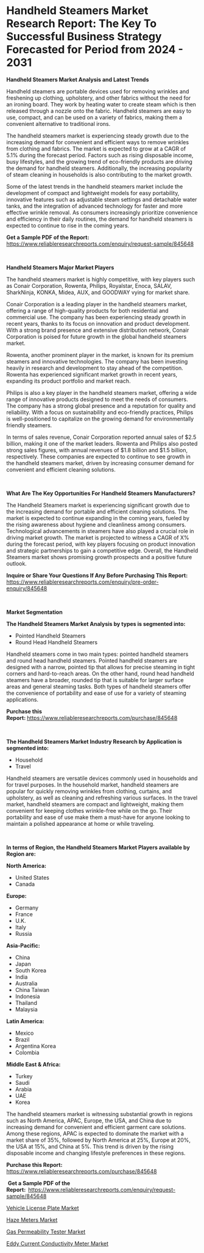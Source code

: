 <p><h1>Handheld Steamers Market Research Report: The Key To Successful Business Strategy Forecasted for Period from 2024 - 2031</h1></p><p><strong>Handheld Steamers Market Analysis and Latest Trends</strong></p>
<p><p>Handheld steamers are portable devices used for removing wrinkles and freshening up clothing, upholstery, and other fabrics without the need for an ironing board. They work by heating water to create steam which is then released through a nozzle onto the fabric. Handheld steamers are easy to use, compact, and can be used on a variety of fabrics, making them a convenient alternative to traditional irons.</p><p>The handheld steamers market is experiencing steady growth due to the increasing demand for convenient and efficient ways to remove wrinkles from clothing and fabrics. The market is expected to grow at a CAGR of 5.1% during the forecast period. Factors such as rising disposable income, busy lifestyles, and the growing trend of eco-friendly products are driving the demand for handheld steamers. Additionally, the increasing popularity of steam cleaning in households is also contributing to the market growth.</p><p>Some of the latest trends in the handheld steamers market include the development of compact and lightweight models for easy portability, innovative features such as adjustable steam settings and detachable water tanks, and the integration of advanced technology for faster and more effective wrinkle removal. As consumers increasingly prioritize convenience and efficiency in their daily routines, the demand for handheld steamers is expected to continue to rise in the coming years.</p></p>
<p><strong>Get a Sample PDF of the Report:&nbsp;</strong> <a href="https://www.reliableresearchreports.com/enquiry/request-sample/845648">https://www.reliableresearchreports.com/enquiry/request-sample/845648</a></p>
<p>&nbsp;</p>
<p><strong>Handheld Steamers Major Market Players</strong></p>
<p><p>The handheld steamers market is highly competitive, with key players such as Conair Corporation, Rowenta, Philips, Royalstar, Enoca, SALAV, SharkNinja, KONKA, Midea, AUX, and GOODWAY vying for market share.</p><p>Conair Corporation is a leading player in the handheld steamers market, offering a range of high-quality products for both residential and commercial use. The company has been experiencing steady growth in recent years, thanks to its focus on innovation and product development. With a strong brand presence and extensive distribution network, Conair Corporation is poised for future growth in the global handheld steamers market.</p><p>Rowenta, another prominent player in the market, is known for its premium steamers and innovative technologies. The company has been investing heavily in research and development to stay ahead of the competition. Rowenta has experienced significant market growth in recent years, expanding its product portfolio and market reach.</p><p>Philips is also a key player in the handheld steamers market, offering a wide range of innovative products designed to meet the needs of consumers. The company has a strong global presence and a reputation for quality and reliability. With a focus on sustainability and eco-friendly practices, Philips is well-positioned to capitalize on the growing demand for environmentally friendly steamers.</p><p>In terms of sales revenue, Conair Corporation reported annual sales of $2.5 billion, making it one of the market leaders. Rowenta and Philips also posted strong sales figures, with annual revenues of $1.8 billion and $1.5 billion, respectively. These companies are expected to continue to see growth in the handheld steamers market, driven by increasing consumer demand for convenient and efficient cleaning solutions.</p></p>
<p>&nbsp;</p>
<p><strong>What Are The Key Opportunities For Handheld Steamers Manufacturers?</strong></p>
<p><p>The Handheld Steamers market is experiencing significant growth due to the increasing demand for portable and efficient cleaning solutions. The market is expected to continue expanding in the coming years, fueled by the rising awareness about hygiene and cleanliness among consumers. Technological advancements in steamers have also played a crucial role in driving market growth. The market is projected to witness a CAGR of X% during the forecast period, with key players focusing on product innovation and strategic partnerships to gain a competitive edge. Overall, the Handheld Steamers market shows promising growth prospects and a positive future outlook.</p></p>
<p><strong>Inquire or Share Your Questions If Any Before Purchasing This Report:</strong> <a href="https://www.reliableresearchreports.com/enquiry/pre-order-enquiry/845648">https://www.reliableresearchreports.com/enquiry/pre-order-enquiry/845648</a></p>
<p>&nbsp;</p>
<p><strong>Market Segmentation</strong></p>
<p><strong>The Handheld Steamers Market Analysis by types is segmented into:</strong></p>
<p><ul><li>Pointed Handheld Steamers</li><li>Round Head Handheld Steamers</li></ul></p>
<p><p>Handheld steamers come in two main types: pointed handheld steamers and round head handheld steamers. Pointed handheld steamers are designed with a narrow, pointed tip that allows for precise steaming in tight corners and hard-to-reach areas. On the other hand, round head handheld steamers have a broader, rounded tip that is suitable for larger surface areas and general steaming tasks. Both types of handheld steamers offer the convenience of portability and ease of use for a variety of steaming applications.</p></p>
<p><strong>Purchase this Report:&nbsp;</strong><a href="https://www.reliableresearchreports.com/purchase/845648">https://www.reliableresearchreports.com/purchase/845648</a></p>
<p>&nbsp;</p>
<p><strong>The Handheld Steamers Market Industry Research by Application is segmented into:</strong></p>
<p><ul><li>Household</li><li>Travel</li></ul></p>
<p><p>Handheld steamers are versatile devices commonly used in households and for travel purposes. In the household market, handheld steamers are popular for quickly removing wrinkles from clothing, curtains, and upholstery, as well as cleaning and refreshing various surfaces. In the travel market, handheld steamers are compact and lightweight, making them convenient for keeping clothes wrinkle-free while on the go. Their portability and ease of use make them a must-have for anyone looking to maintain a polished appearance at home or while traveling.</p></p>
<p>&nbsp;</p>
<p><strong>In terms of Region, the Handheld Steamers Market Players available by Region are:</strong></p>
<p>
    <p> <strong> North America: </strong>
        <ul>
            <li>United States</li>
            <li>Canada</li>
        </ul>
        </p> 
    <p> <strong> Europe: </strong>
        <ul>
            <li>Germany</li>
            <li>France</li>
            <li>U.K.</li>
            <li>Italy</li>
            <li>Russia</li>
        </ul>
        </p> 
    <p> <strong> Asia-Pacific: </strong>
        <ul>
            <li>China</li>
            <li>Japan</li>
            <li>South Korea</li>
            <li>India</li>
            <li>Australia</li>
            <li>China Taiwan</li>
            <li>Indonesia</li>
            <li>Thailand</li>
            <li>Malaysia</li>
        </ul>
        </p> 
    <p> <strong> Latin America: </strong>
        <ul>
            <li>Mexico</li>
            <li>Brazil</li>
            <li>Argentina Korea</li>
            <li>Colombia</li>
        </ul>
        </p> 
    <p> <strong> Middle East & Africa: </strong>
        <ul>
            <li>Turkey</li>
            <li>Saudi</li>
            <li>Arabia</li>
            <li>UAE</li>
            <li>Korea</li>
        </ul>
    </p>
    </p>
<p><p>The handheld steamers market is witnessing substantial growth in regions such as North America, APAC, Europe, the USA, and China due to increasing demand for convenient and efficient garment care solutions. Among these regions, APAC is expected to dominate the market with a market share of 35%, followed by North America at 25%, Europe at 20%, the USA at 15%, and China at 5%. This trend is driven by the rising disposable income and changing lifestyle preferences in these regions.</p></p>
<p><strong>Purchase this Report: </strong><a href="https://www.reliableresearchreports.com/purchase/845648">https://www.reliableresearchreports.com/purchase/845648</a></p>
<p>&nbsp;<strong>Get a Sample PDF of the Report:&nbsp;&nbsp;</strong><a href="https://www.reliableresearchreports.com/enquiry/request-sample/845648">https://www.reliableresearchreports.com/enquiry/request-sample/845648</a></p>
<p><strong></strong></p>
<p><p><a href="https://unruly-ladybug-44b.notion.site/Vehicle-License-Plate-Market-Research-Report-Provides-thorough-Industry-Overview-which-offers-an-In-c697bcb325f3448d837896c0a62513c2">Vehicle License Plate Market</a></p><p><a href="https://view.publitas.com/reportprime-1/haze-meters-market-size-market-share-and-global-market-analysis-report-2024-2031/">Haze Meters Market</a></p><p><a href="https://view.publitas.com/reportprime-1/gas-permeability-tester-market-size-growing-and-forecasted-for-period-from-2024-2031-and-provides-complete-market-analysis-of-this-market/">Gas Permeability Tester Market</a></p><p><a href="https://view.publitas.com/reportprime-1/insights-into-eddy-current-conductivity-meter-market-size-analysing-market-share-trends-and-growth-from-2024-to-2031/">Eddy Current Conductivity Meter Market</a></p></p>